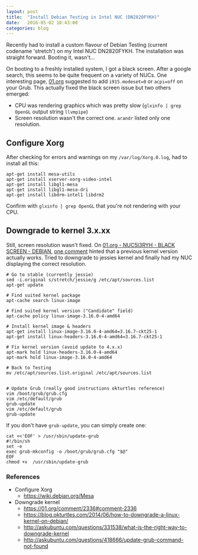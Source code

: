 ```yaml
---
layout: post
title:  "Install Debian Testing in Intel NUC (DN2820FYKH)"
date:   2016-05-02 18:43:00
categories: blog
---
```


Recently had to install a custom flavour of Debian Testing (current codename 'stretch') on my Intel NUC DN2820FYKH. The installation was straight forward. Booting it, wasn't...

On booting to a freshly installed system, I got a black screen. After a google search, this seems to be quite frequent on a variety of NUCs. One interesting page, [01.org](https://01.org/linuxgraphics/forum/graphics-installer-discussions/nuc5i3ryh-black-screen-debian) suggested to add `i915.modeset=0` or `acpi=off` on your Grub. This actually fixed the black screen issue but two others emerged:

- CPU was rendering graphics which was pretty slow (`glxinfo | grep OpenGL` output string `llvmpipe`)
- Screen resolution wasn't the correct one. `arandr` listed only one resolution.

## Configure Xorg

After checking for errors and warnings on my `/var/log/Xorg.0.log`, had to install all this:

```
apt-get install mesa-utils
apt-get install xserver-xorg-video-intel
apt-get install libgl1-mesa
apt-get install libgl1-mesa-dri
apt-get install libdrm-intel1 libdrm2
```

Confirm with `glxinfo | grep OpenGL` that you're not rendering with your CPU.

## Downgrade to kernel 3.x.xx

Still, screen resolution wasn't fixed. On [01.org - NUC5I3RYH - BLACK SCREEN - DEBIAN](https://01.org/linuxgraphics/forum/graphics-installer-discussions/nuc5i3ryh-black-screen-debian), [one comment](https://01.org/comment/2336#comment-2336) hinted that a previous kernel version actually works. Tried to downgrade to jessies kernel and finally had my NUC displaying the correct resolution.

```
# Go to stable (currently jessie)
sed -i.original s/stretch/jessie/g /etc/apt/sources.list
apt-get update

# Find suited kernel package 
apt-cache search linux-image

# Find suited kernel version ("Candidate" field)
apt-cache policy linux-image-3.16.0-4-amd64

# Install kernel image & headers
apt-get install linux-image-3.16.0-4-amd64=3.16.7-ckt25-1
apt-get install linux-headers-3.16.0-4-amd64=3.16.7-ckt25-1

# Fix kernel version (avoid update to 4.x.x)
apt-mark hold linux-headers-3.16.0-4-amd64
apt-mark hold linux-image-3.16.0-4-amd64

# Back to Testing
mv /etc/apt/sources.list.original /etc/apt/sources.list


# Update Grub (really good instructions okturtles reference)
vim /boot/grub/grub.cfg 
vim /etc/default/grub 
grub-update
vim /etc/default/grub 
grub-update
```

If you don't have `grub-update`, you can simply create one:

```
cat <<'EOF' > /usr/sbin/update-grub
#!/bin/sh
set -e
exec grub-mkconfig -o /boot/grub/grub.cfg "$@"
EOF
chmod +x  /usr/sbin/update-grub
```

### References

- Configure Xorg
  - https://wiki.debian.org/Mesa
- Downgrade kernel
  - https://01.org/comment/2336#comment-2336
  - https://blog.okturtles.com/2014/06/how-to-downgrade-a-linux-kernel-on-debian/
  - http://askubuntu.com/questions/331538/what-is-the-right-way-to-downgrade-kernel
  - http://askubuntu.com/questions/418666/update-grub-command-not-found

